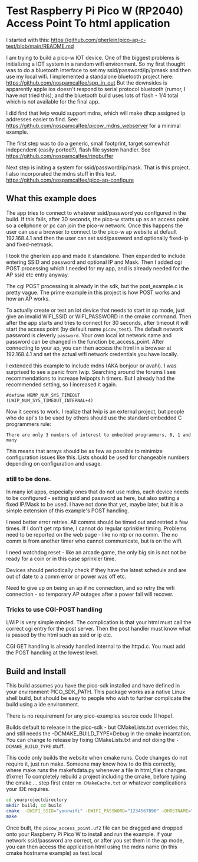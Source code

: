 # Test Raspberry Pi Pico W (RP2040) Access Point To html application

I started with this: https://github.com/gherlein/pico-ap-c-test/blob/main/README.md

I am trying to build a pico-w IOT device. One of the biggest problems is
initializing a IOT system in a random wifi environment. So my first thought
was to do a bluetooth interface to set my ssid/password/ip/ipmask and then
use my local wifi. I implemented a standalone bluetooth project here:
https://github.com/nospamcalfee/spp_in_out But the downsides is apparently
apple ios doesn't respond to serial protocol bluetooth (rumor, I have not
tried this), and the bluetooth build uses lots of flash - 1/4 total which is
not available for the final app.

I did find that lwip would support mdns, which will make dhcp assigned ip
addresses easier to find. See:
https://github.com/nospamcalfee/picow_mdns_webserver for a minimal example.


The first step was to do a generic, small footprint, target somewhat
independent (easily ported?), flash file system handler. See
https://github.com/nospamcalfee/ringbuffer

Next step is initing a system for ssid/password/ip/mask. That is this
project. I also incorporated the mdns stuff in this test.
https://github.com/nospamcalfee/pico-ap-configure


## What this example does

The app tries to connect to whatever ssid/password you configured in the
build. If this fails, after 30 seconds, the pico-w starts up as an access
point so a cellphone or pc can join the pico-w network. Once this happens the
user can use a browser to connect to the pico-w ap website at default
192.168.4.1 and then the user can set ssid/password and optionally fixed-ip
and fixed-netmask.

I took the gherlein app and made it standalone. Then expanded to include
entering SSID and password and optional IP and Mask. Then I added cgi POST
processing which I needed for my app, and is already needed for the AP
ssid etc entry anyway.

The cgi POST processing is already in the sdk, but the post_example.c is
pretty vague. The prime example in this project is how POST works and how an
AP works.

To actually create or test an iot device that needs to start in ap mode, just
give an invalid WIFI_SSID or WIFI_PASSWORD in the cmake command. Then after
the app starts and tries to connect for 30 seconds, after timeout it will
start the access point (by default name ```picow_test```). The default
network password is cleverly ```password```. Your own local iot network name
and password can be changed in the function be_access_point. After connecting
to your ap, you can then access the html in a browser at 192.168.4.1 and set
the actual wifi network credentials you have locally.

I extended this example to include mdns (AKA bonjour or avahi). I was
surprised to see a panic from lwip. Searching around the forums I see
recommendations to increase lwipopts.h timers. But I already had the
recommended setting, so I increased it again.

```#define MEMP_NUM_SYS_TIMEOUT            (LWIP_NUM_SYS_TIMEOUT_INTERNAL+4)```

Now it seems to work. I realize that lwip is an external project, but people
who do api's to be used by others should use the standard embedded C
programmers rule:

```There are only 3 numbers of interest to embedded programmers, 0, 1 and many ```

This means that arrays should be as few as possible to minimize configuration
issues like this. Lists should be used for changeable numbers depending on
configuration and usage.

### still to be done.

In many iot apps, especially ones that do not use mdns, each device needs to
be configured - setting ssid and password as here, but also setting a fixed
IP/Mask to be used. I have not done that yet, maybe later, but it is a simple
extension of this example's POST handling.

I need better error retries. All comms should be timed out and retried a few
times. If I don't get ntp time, I cannot do regular sprinkler timing. Problems
need to be reported on the web page - like no ntp or no comm. The no comm is
from another timer who cannot communicate, but is on the wifi.

I need watchdog reset - like an arcade game, the only big sin is not not be
ready for a coin or in this case sprinkler time.

Devices should periodically check if they have the latest schedule and are out
of date to a comm error or power was off etc.

Need to give up on being an ap if no connection, and so retry the wifi
connection - so temporary AP outages after a power fail will recover.

### Tricks to use CGI-POST handling

LWIP is very simple minded. The complication is that your html must call the
correct cgi entry for the post server. Then the post handler must know what
is passed by the html such as ssid or ip etc.

CGI GET handling is already handled internal to the httpd.c. You must add the
POST handling at the lowest level.

## Build and Install

This build assumes you have the pico-sdk installed and have defined in your
environment PICO_SDK_PATH. This package works as a native Linux shell build,
but should be easy to people who wish to further complicate the build using a
ide environment.

There is no requirement for any pico-examples source code (I hope).

Builds default to release in the pico-sdk - but CMakeLists.txt overrides this,
and still needs the -DCMAKE_BUILD_TYPE=Debug in the cmake incantation. You
can change to release by fixing CMakeLists.txt and not doing
the ```-DCMAKE_BUILD_TYPE``` stuff.

This code only builds the website when cmake runs. Code changes do not require
it, just run make. Someone may know how to do this correctly, where make runs
the makefsdata.py whenever a file in html_files changes. (fixme) To
completely rebuild a project including the cmake, before typing the cmake ...
step first enter ```rm CMakeCache.txt``` or whatever complications your IDE
requires.

```bash
cd yourprojectdirectory
mkdir build; cd build
cmake  -DWIFI_SSID="yourwifi" -DWIFI_PASSWORD="1234567890" -DHOSTNAME="test" -DCMAKE_BUILD_TYPE=Debug ..
make
```

Once built, the `picow_access_point.uf2` file can be dragged and dropped onto
your Raspberry Pi Pico W to install and run the example. If your network
ssid/password are correct, or after you set them in the ap mode, you can then
access the application html using the mdns name (in this cmake hostname
example) as test.local

